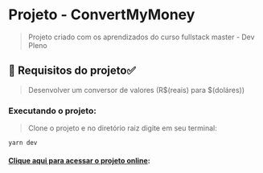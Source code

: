 # Projeto - ConvertMyMoney

> Projeto criado com os aprendizados do curso fullstack master - Dev Pleno

## :rocket: Requisitos do projeto:white_check_mark:

> Desenvolver um conversor de valores (R$(reais) para $(doláres))

### Executando o projeto:

> Clone o projeto e no diretório raiz digite em seu terminal:

```
yarn dev

```

#### [Clique aqui para acessar o projeto online](https://app-convert-my-money.herokuapp.com/):
